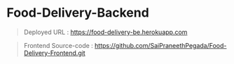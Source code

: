 # Food-Delivery-Backend

> Deployed URL : https://food-delivery-be.herokuapp.com

> Frontend Source-code : https://github.com/SaiPraneethPegada/Food-Delivery-Frontend.git
